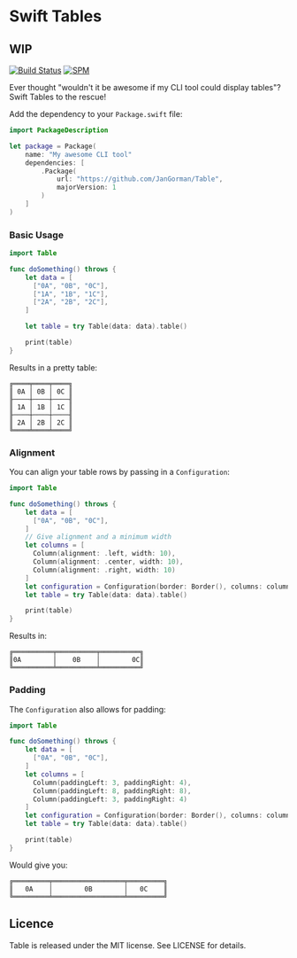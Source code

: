 # Swift Tables

## WIP

[![Build Status](https://travis-ci.org/JanGorman/Table.svg?branch=master)](https://travis-ci.org/JanGorman/Table)
[![SPM](https://img.shields.io/badge/spm-compatible-brightgreen.svg?style=flat)](https://swift.org/package-manager)

Ever thought "wouldn't it be awesome if my CLI tool could display tables"? Swift Tables to the rescue!

Add the dependency to your `Package.swift` file:

```swift
import PackageDescription

let package = Package(
    name: "My awesome CLI tool"
    dependencies: [
        .Package(
            url: "https://github.com/JanGorman/Table",
            majorVersion: 1
        )
    ]
)
```

### Basic Usage

```swift
import Table

func doSomething() throws {
    let data = [
      ["0A", "0B", "0C"],
      ["1A", "1B", "1C"],
      ["2A", "2B", "2C"],
    ]

    let table = try Table(data: data).table()

    print(table)
}

```

Results in a pretty table:

```
╔════╤════╤════╗
║ 0A │ 0B │ 0C ║
╟────┼────┼────╢
║ 1A │ 1B │ 1C ║
╟────┼────┼────╢
║ 2A │ 2B │ 2C ║
╚════╧════╧════╝
```

### Alignment

You can align your table rows by passing in a `Configuration`:

```swift
import Table

func doSomething() throws {
    let data = [
      ["0A", "0B", "0C"],
    ]
    // Give alignment and a minimum width
    let columns = [
      Column(alignment: .left, width: 10),
      Column(alignment: .center, width: 10),
      Column(alignment: .right, width: 10)
    ]
    let configuration = Configuration(border: Border(), columns: columns)
    let table = try Table(data: data).table()

    print(table)
}
```

Results in:

```
╔══════════╤══════════╤══════════╗
║0A        │    0B    │        0C║
╚══════════╧══════════╧══════════╝
```

### Padding

The `Configuration` also allows for padding:

```swift
import Table

func doSomething() throws {
    let data = [
      ["0A", "0B", "0C"],
    ]
    let columns = [
      Column(paddingLeft: 3, paddingRight: 4),
      Column(paddingLeft: 8, paddingRight: 8),
      Column(paddingLeft: 3, paddingRight: 4)
    ]
    let configuration = Configuration(border: Border(), columns: columns)
    let table = try Table(data: data).table()

    print(table)
}
```

Would give you:

```
╔═════════╤══════════════════╤═════════╗
║   0A    │        0B        │   0C    ║
╚═════════╧══════════════════╧═════════╝
```



## Licence

Table is released under the MIT license. See LICENSE for details.

